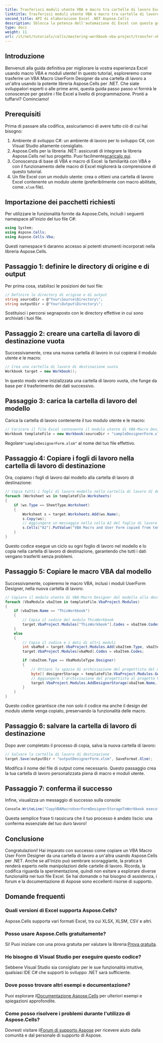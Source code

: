```yaml
---
title: Trasferisci moduli utente VBA e macro tra cartelle di lavoro Excel
linktitle: Trasferisci moduli utente VBA e macro tra cartelle di lavoro Excel
second_title: API di elaborazione Excel .NET Aspose.Cells
description: Sblocca la potenza dell'automazione di Excel con questa guida completa sul trasferimento di moduli utente VBA e macro tra cartelle di lavoro utilizzando Aspose.Cells per .NET. Perfetto sia per principianti che per sviluppatori esperti.
type: docs
weight: 11
url: /it/net/tutorials/cells/mastering-workbook-vba-project/transfer-vba-user-form-and-macro/
---
```

## Introduzione

Benvenuti alla guida definitiva per migliorare la vostra esperienza Excel usando macro VBA e moduli utente! In questo tutorial, esploreremo come trasferire un VBA Macro UserForm Designer da una cartella di lavoro a un'altra usando la potente libreria Aspose.Cells per .NET. Che siate sviluppatori esperti o alle prime armi, questa guida passo passo vi fornirà le conoscenze per gestire i file Excel a livello di programmazione. Pronti a tuffarvi? Cominciamo!

## Prerequisiti
Prima di passare alla codifica, assicuriamoci di avere tutto ciò di cui hai bisogno:

1. Ambiente di sviluppo C#: un ambiente di lavoro per lo sviluppo C#, con Visual Studio altamente consigliato.
2.  Aspose.Cells per la libreria .NET: assicurati di integrare la libreria Aspose.Cells nel tuo progetto. Puoi facilmente[scaricalo qui](https://releases.aspose.com/cells/net/).
3. Conoscenza di base di VBA e macro di Excel: la familiarità con VBA e con il funzionamento delle macro di Excel migliorerà la comprensione di questo tutorial.
4. Un file Excel con un modulo utente: crea o ottieni una cartella di lavoro Excel contenente un modulo utente (preferibilmente con macro abilitate, come`.xlsm` file).

## Importazione dei pacchetti richiesti
Per utilizzare le funzionalità fornite da Aspose.Cells, includi i seguenti namespace all'inizio del tuo file C#:

```csharp
using System;
using Aspose.Cells;
using Aspose.Cells.Vba;
```

Questi namespace ti daranno accesso ai potenti strumenti incorporati nella libreria Aspose.Cells.

## Passaggio 1: definire le directory di origine e di output
Per prima cosa, stabilisci le posizioni dei tuoi file:

```csharp
// Definire le directory di origine e di output
string sourceDir = @"Your\Source\Directory\";
string outputDir = @"Your\Output\Directory\";
```

Sostituisci i percorsi segnaposto con le directory effettive in cui sono archiviati i tuoi file.

## Passaggio 2: creare una cartella di lavoro di destinazione vuota
Successivamente, crea una nuova cartella di lavoro in cui copierai il modulo utente e le macro:

```csharp
// Crea una cartella di lavoro di destinazione vuota
Workbook target = new Workbook();
```

In questo modo viene inizializzata una cartella di lavoro vuota, che funge da base per il trasferimento dei dati successivo.

## Passaggio 3: carica la cartella di lavoro del modello
Carica la cartella di lavoro contenente il tuo modulo utente e le macro:

```csharp
// Caricare il file Excel contenente il modulo utente di VBA-Macro Designer
Workbook templateFile = new Workbook(sourceDir + "sampleDesignerForm.xlsm");
```

Regolare`"sampleDesignerForm.xlsm"` al nome del tuo file effettivo.

## Passaggio 4: Copiare i fogli di lavoro nella cartella di lavoro di destinazione
Ora, copiamo i fogli di lavoro dal modello alla cartella di lavoro di destinazione:

```csharp
// Copia tutti i fogli di lavoro modello nella cartella di lavoro di destinazione
foreach (Worksheet ws in templateFile.Worksheets)
{
    if (ws.Type == SheetType.Worksheet)
    {
        Worksheet s = target.Worksheets.Add(ws.Name);
        s.Copy(ws);
        // Aggiungere un messaggio nella cella A2 del foglio di lavoro di destinazione
        s.Cells["A2"].PutValue("VBA Macro and User Form copied from template to target.");
    }
}
```

Questo codice esegue un ciclo su ogni foglio di lavoro nel modello e lo copia nella cartella di lavoro di destinazione, garantendo che tutti i dati vengano trasferiti senza problemi.

## Passaggio 5: Copiare le macro VBA dal modello
Successivamente, copieremo le macro VBA, inclusi i moduli UserForm Designer, nella nuova cartella di lavoro:

```csharp
// Copiare il modulo utente di VBA-Macro Designer dal modello alla destinazione
foreach (VbaModule vbaItem in templateFile.VbaProject.Modules)
{
    if (vbaItem.Name == "ThisWorkbook")
    {
        // Copia il codice del modulo ThisWorkbook
        target.VbaProject.Modules["ThisWorkbook"].Codes = vbaItem.Codes;
    }
    else
    {
        // Copia il codice e i dati di altri moduli
        int vbaMod = target.VbaProject.Modules.Add(vbaItem.Type, vbaItem.Name);
        target.VbaProject.Modules[vbaMod].Codes = vbaItem.Codes;

        if (vbaItem.Type == VbaModuleType.Designer)
        {
            // Ottieni lo spazio di archiviazione del progettista del modulo utente
            byte[] designerStorage = templateFile.VbaProject.Modules.GetDesignerStorage(vbaItem.Name);
            // Aggiungere l'archiviazione del progettista al progetto VBA di destinazione
            target.VbaProject.Modules.AddDesignerStorage(vbaItem.Name, designerStorage);
        }
    }
}
```

Questo codice garantisce che non solo il codice ma anche il design del modulo utente venga copiato, preservando la funzionalità delle macro.

## Passaggio 6: salvare la cartella di lavoro di destinazione
Dopo aver completato il processo di copia, salva la nuova cartella di lavoro:

```csharp
// Salvare la cartella di lavoro di destinazione
target.Save(outputDir + "outputDesignerForm.xlsm", SaveFormat.Xlsm);
```

Modifica il nome del file di output come necessario. Questo passaggio crea la tua cartella di lavoro personalizzata piena di macro e moduli utente.

## Passaggio 7: conferma il successo
Infine, visualizza un messaggio di successo sulla console:

```csharp
Console.WriteLine("CopyVBAMacroUserFormDesignerStorageToWorkbook executed successfully.\r\n");
```

Questa semplice frase ti rassicura che il tuo processo è andato liscio: una conferma essenziale del tuo duro lavoro!

## Conclusione
Congratulazioni! Hai imparato con successo come copiare un VBA Macro User Form Designer da una cartella di lavoro a un'altra usando Aspose.Cells per .NET. Anche se all'inizio può sembrare scoraggiante, la pratica ti renderà esperto nelle manipolazioni delle cartelle di lavoro. Ricorda, la codifica riguarda la sperimentazione, quindi non esitare a esplorare diverse funzionalità nei tuoi file Excel. Se hai domande o hai bisogno di assistenza, i forum e la documentazione di Aspose sono eccellenti risorse di supporto.

## Domande frequenti

### Quali versioni di Excel supporta Aspose.Cells?
Aspose.Cells supporta vari formati Excel, tra cui XLSX, XLSM, CSV e altri.

### Posso usare Aspose.Cells gratuitamente?
 Sì! Puoi iniziare con una prova gratuita per valutare la libreria:[Prova gratuita](https://releases.aspose.com/).

### Ho bisogno di Visual Studio per eseguire questo codice?
Sebbene Visual Studio sia consigliato per le sue funzionalità intuitive, qualsiasi IDE C# che supporti lo sviluppo .NET sarà sufficiente.

### Dove posso trovare altri esempi e documentazione?
 Puoi esplorare il[Documentazione Aspose.Cells](https://reference.aspose.com/cells/net/) per ulteriori esempi e spiegazioni approfondite.

### Come posso risolvere i problemi durante l'utilizzo di Aspose.Cells?
 Dovresti visitare il[Forum di supporto Aspose](https://forum.aspose.com/c/cells/9) per ricevere aiuto dalla comunità e dal personale di supporto di Aspose.